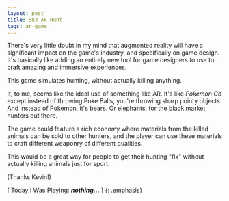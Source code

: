 ```yaml
---
layout: post
title: 583 AR Hunt
tags: ar-game
---
```

There's very little doubt in my mind that augmented reality will have a significant impact on the game's industry, and specifically on game design.  It's basically like adding an entirely new tool for game designers to use to craft amazing and immersive experiences.

This game simulates hunting, without actually killing anything.

It, to me, seems like the ideal use of something like AR.  It's like *Pokemon Go* except instead of throwing Poke Balls, you're throwing sharp pointy objects.  And instead of Pokemon, it's bears. Or elephants, for the black market hunters out there.

The game could feature a rich economy where materials from the killed animals can be sold to other hunters, and the player can use these materials to craft different weaponry of different qualities.

This would be a great way for people to get their hunting "fix" without actually killing animals just for sport.

(Thanks Kevin!)

[ Today I Was Playing: ***nothing...*** ]
{: .emphasis}